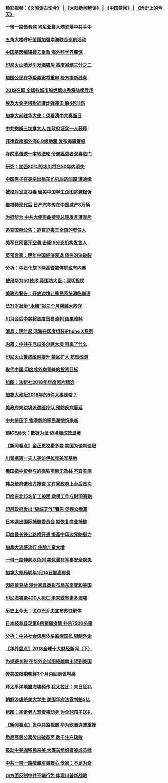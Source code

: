 #### 精彩视频：[《文昭谈古论今》](https://github.com/gfw-breaker/wenzhao/blob/master/README.md?t=12310331) | [《大陆新闻解读》](https://github.com/gfw-breaker/ntdtv-comedy/blob/master/README.md?t=12310331) | [《中国禁闻》](https://github.com/gfw-breaker/ntdtv-news/blob/master/README.md?t=12310331) | [《历史上的今天》](https://github.com/gfw-breaker/today-in-history/blob/master/README.md?t=12310331) 

#### [一带一路债务深 肯尼亚最大港恐落中共手中](../pages/nsc418/n10942794.md?t=12310331) 

#### [五角大楼呼吁盟国加强南海联合巡航活动](../pages/nsc418/n10942310.md?t=12310331) 

#### [中国基因编辑疑云重重 海外科学界震惊](../pages/nsc418/n10940149.md?t=12310331) 

#### [印尼火山喷发引发海啸后 高度减缩三分之二](../pages/nsc418/n10941435.md?t=12310331) 

#### [加国公民在华贩毒案将重审 检方提新线索](../pages/nsc418/n10940613.md?t=12310331) 

#### [2019在即 全球各城市绚烂烟火秀将陆续登场](../pages/nsc418/n10940465.md?t=12310331) 

#### [埃及大金字塔附近遭炸弹袭击 酿4死11伤](../pages/nsc418/n10940511.md?t=12310331) 

#### [加拿大前驻华大使：须看清中共真面目](../pages/nsc418/n10940389.md?t=12310331) 

#### [中共拘捕三加拿大人 加政府证实一人获释](../pages/nsc418/n10939393.md?t=12310331) 

#### [菲律宾南部外海6.9级地震 发布海啸警报](../pages/nsc418/n10939652.md?t=12310331) 

#### [寺院高僧送一本转法轮 令肺癌患者双喜临门](../pages/nsc418/n10937173.md?t=12310331) 

#### [研究：加西80%的冰川将在50年内消失](../pages/nsc418/n10939068.md?t=12310331) 

#### [中国男子在美杀出租车司机后逃回国 遭通缉](../pages/nsc418/n10939162.md?t=12310331) 

#### [被控对室友投毒 留美中国学生企图逃避起诉](../pages/nsc418/n10939143.md?t=12310331) 

#### [继福特现代后 日产汽车传在中国减产3万辆](../pages/nsc418/n10938892.md?t=12310331) 

#### [为挺华为 中共大使歪曲捷克总理发言遭驳斥](../pages/nsc418/n10938867.md?t=12310331) 

#### [追查国际公告：追查迫害王全璋的责任人](../pages/nsc418/n10937997.md?t=12310331) 

#### [美军在阿富汗空袭 击毙IS分支机构发言人](../pages/nsc418/n10937943.md?t=12310331) 

#### [英预言家：明年中国经济衰退 债务泡沫破裂](../pages/nsc418/n10937862.md?t=12310331) 

#### [分析：中石化旗下两高管被停职或有内幕](../pages/nsc418/n10936480.md?t=12310331) 

#### [使用华为5G技术 英国防大臣：深切担忧](../pages/nsc418/n10936847.md?t=12310331) 

#### [美政府警告：开放边境让移民系统濒临崩溃](../pages/nsc418/n10936858.md?t=12310331) 

#### [法71岁翁坐“木桶”拟三个月横越大西洋](../pages/nsc418/n10936510.md?t=12310331) 

#### [川习会后中美将首度贸易谈判 结果难料](../pages/nsc418/n10936366.md?t=12310331) 

#### [消息：明年起 鸿海在印度组装iPhone X系列](../pages/nsc418/n10936455.md?t=12310331) 

#### [内幕：中共在厄瓜多尔建大坝 带来了什么](../pages/nsc418/n10936259.md?t=12310331) 

#### [印尼火山警戒级别提升 禁区扩大 航班改道](../pages/nsc418/n10936243.md?t=12310331) 

#### [取代中国 印度成外商青睐的投资目标](../pages/nsc418/n10935215.md?t=12310331) 

#### [组图：法新社2018年年度照片精选](../pages/nsc418/n10935213.md?t=12310331) 

#### [加拿大政坛2018年的5件大事是啥？](../pages/nsc418/n10934199.md?t=12310331) 

#### [美政府向边境派遣医疗队 预防疾病蔓延](../pages/nsc418/n10934482.md?t=12310331) 

#### [中共挤压下 香港新的移民潮悄悄来临](../pages/nsc418/n10934111.md?t=12310331) 

#### [前ICE局长：数据为证 边境墙成效显著](../pages/nsc418/n10934433.md?t=12310331) 

#### [【新闻看点】金正恩狡猾多变 美国为谈判设限](../pages/nsc418/n10934183.md?t=12310331) 

#### [川普携第一夫人突访伊拉克美军基地](../pages/nsc418/n10934352.md?t=12310331) 

#### [俄国指中资参与的高铁项目无效益 不宜实施](../pages/nsc418/n10934141.md?t=12310331) 

#### [韩总统府遭检方搜查 文在寅政府上台后首次](../pages/nsc418/n10933090.md?t=12310331) 

#### [印度东北15名矿工被困 救援工作与时间赛跑](../pages/nsc418/n10933676.md?t=12310331) 

#### [印尼政府发出“极端天气”警告 促民众撤离](../pages/nsc418/n10933470.md?t=12310331) 

#### [日本退出国际捕鲸委员会 拟恢复商业捕鲸](../pages/nsc418/n10933334.md?t=12310331) 

#### [印度最长铁公路桥开通 提高中印边界防御力](../pages/nsc418/n10932809.md?t=12310331) 

#### [加拿大流感流行 住院儿童大增](../pages/nsc418/n10932744.md?t=12310331) 

#### [一带一路伸向以色列 美忧潜在军事安全隐患](../pages/nsc418/n10932712.md?t=12310331) 

#### [加拿大邮局明年1月14日提高邮费](../pages/nsc418/n10932741.md?t=12310331) 

#### [因应贸易战 港台家具商拟布局东南亚和美国](../pages/nsc418/n10932654.md?t=12310331) 

#### [印尼海啸逾420人死亡 未来或有更多海啸](../pages/nsc418/n10932350.md?t=12310331) 

#### [历史上今天：戈尔巴乔夫宣布苏联解体](../pages/nsc418/n10932195.md?t=12310331) 

#### [日本岐阜县现第6例猪瘟疫情 扑杀7500头猪](../pages/nsc418/n10931585.md?t=12310331) 

#### [分析：中共社会信用体系监控国民 限制外企](../pages/nsc418/n10928781.md?t=12310331) 

#### [【年终盘点】2018全球十大财经新闻（下）](../pages/nsc418/n10918551.md?t=12310331) 

#### [为规避关税 在华外企试图经越南出货到美国](../pages/nsc418/n10931698.md?t=12310331) 

#### [传美国限期朝鲜3个月内回到谈判桌](../pages/nsc418/n10931073.md?t=12310331) 

#### [环太平洋地震海啸频传 犹太拉比：末日征兆](../pages/nsc418/n10931369.md?t=12310331) 

#### [朝鲜涉虐杀美大学生 美国华府法官判赔5亿](../pages/nsc418/n10931032.md?t=12310331) 

#### [组图：圣诞老人驾雪橇动身 为全球孩子送礼](../pages/nsc418/n10930732.md?t=12310331) 

#### [【新闻看点】当中共监视器 华为欧洲连遭重挫](../pages/nsc418/n10930646.md?t=12310331) 

#### [悉尼高层公寓传出破裂声 数千住户疏散](../pages/nsc418/n10930665.md?t=12310331) 

#### [鼓动中美洲移民来美 大篷车组织者被成员批](../pages/nsc418/n10930604.md?t=12310331) 

#### [中共一带一路暗藏军事野心 专家：不足为奇](../pages/nsc418/n10930595.md?t=12310331) 

#### [四方面反制中共不端行为 体现川普新战略](../pages/nsc418/n10930171.md?t=12310331) 

